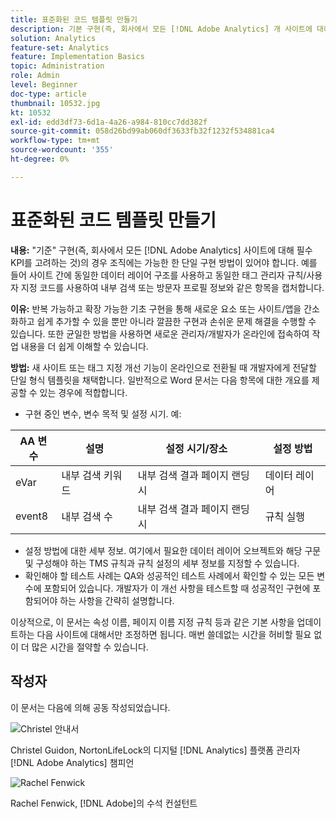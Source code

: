 ```yaml
---
title: 표준화된 코드 템플릿 만들기
description: 기본 구현(즉, 회사에서 모든 [!DNL Adobe Analytics] 개 사이트에 대해 필수 KPI를 고려하는 것)의 경우 조직에는 가능한 한 단일 구현 방법이 있어야 합니다.
solution: Analytics
feature-set: Analytics
feature: Implementation Basics
topic: Administration
role: Admin
level: Beginner
doc-type: article
thumbnail: 10532.jpg
kt: 10532
exl-id: edd3df73-6d1a-4a26-a984-810cc7dd382f
source-git-commit: 058d26bd99ab060df3633fb32f1232f534881ca4
workflow-type: tm+mt
source-wordcount: '355'
ht-degree: 0%

---
```


# 표준화된 코드 템플릿 만들기

**내용:** &quot;기준&quot; 구현(즉, 회사에서 모든 [!DNL Adobe Analytics] 사이트에 대해 필수 KPI를 고려하는 것)의 경우 조직에는 가능한 한 단일 구현 방법이 있어야 합니다. 예를 들어 사이트 간에 동일한 데이터 레이어 구조를 사용하고 동일한 태그 관리자 규칙/사용자 지정 코드를 사용하여 내부 검색 또는 방문자 프로필 정보와 같은 항목을 캡처합니다.

**이유:** 반복 가능하고 확장 가능한 기초 구현을 통해 새로운 요소 또는 사이트/앱을 간소화하고 쉽게 추가할 수 있을 뿐만 아니라 깔끔한 구현과 손쉬운 문제 해결을 수행할 수 있습니다. 또한 균일한 방법을 사용하면 새로운 관리자/개발자가 온라인에 접속하여 작업 내용을 더 쉽게 이해할 수 있습니다.

**방법:** 새 사이트 또는 태그 지정 개선 기능이 온라인으로 전환될 때 개발자에게 전달할 단일 형식 템플릿을 채택합니다. 일반적으로 Word 문서는 다음 항목에 대한 개요를 제공할 수 있는 경우에 적합합니다.

* 구현 중인 변수, 변수 목적 및 설정 시기. 예:

| AA 변수 | 설명 | 설정 시기/장소 | 설정 방법 |
|--- |--- |--- |--- |
| eVar | 내부 검색 키워드 | 내부 검색 결과 페이지 랜딩 시 | 데이터 레이어 |
| event8 | 내부 검색 수 | 내부 검색 결과 페이지 랜딩 시 | 규칙 실행 |

* 설정 방법에 대한 세부 정보. 여기에서 필요한 데이터 레이어 오브젝트와 해당 구문 및 구성해야 하는 TMS 규칙과 규칙 설정의 세부 정보를 지정할 수 있습니다.
* 확인해야 할 테스트 사례는 QA와 성공적인 테스트 사례에서 확인할 수 있는 모든 변수에 포함되어 있습니다. 개발자가 이 개선 사항을 테스트할 때 성공적인 구현에 포함되어야 하는 사항을 간략히 설명합니다.

이상적으로, 이 문서는 속성 이름, 페이지 이름 지정 규칙 등과 같은 기본 사항을 업데이트하는 다음 사이트에 대해서만 조정하면 됩니다. 매번 쓸데없는 시간을 허비할 필요 없이 더 많은 시간을 절약할 수 있습니다.

## 작성자

이 문서는 다음에 의해 공동 작성되었습니다.

![Christel 안내서](assets/Christel-Headshot-150.png)

Christel Guidon, NortonLifeLock의 디지털 [!DNL Analytics] 플랫폼 관리자
[!DNL Adobe Analytics] 챔피언

![Rachel Fenwick](assets/Rachel-Fenwick-150.png)

Rachel Fenwick, [!DNL Adobe]의 수석 컨설턴트
